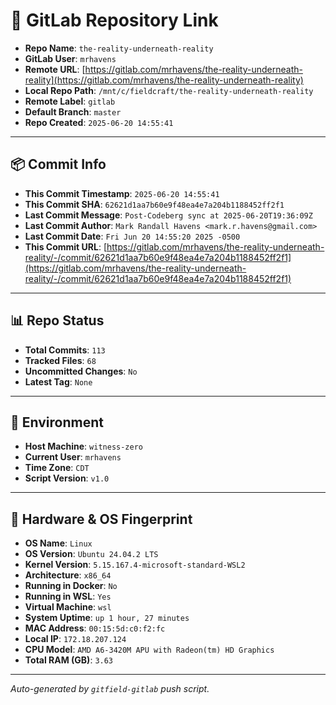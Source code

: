 # 🔗 GitLab Repository Link

- **Repo Name**: `the-reality-underneath-reality`
- **GitLab User**: `mrhavens`
- **Remote URL**: [https://gitlab.com/mrhavens/the-reality-underneath-reality](https://gitlab.com/mrhavens/the-reality-underneath-reality)
- **Local Repo Path**: `/mnt/c/fieldcraft/the-reality-underneath-reality`
- **Remote Label**: `gitlab`
- **Default Branch**: `master`
- **Repo Created**: `2025-06-20 14:55:41`

---

## 📦 Commit Info

- **This Commit Timestamp**: `2025-06-20 14:55:41`
- **This Commit SHA**: `62621d1aa7b60e9f48ea4e7a204b1188452ff2f1`
- **Last Commit Message**: `Post-Codeberg sync at 2025-06-20T19:36:09Z`
- **Last Commit Author**: `Mark Randall Havens <mark.r.havens@gmail.com>`
- **Last Commit Date**: `Fri Jun 20 14:55:20 2025 -0500`
- **This Commit URL**: [https://gitlab.com/mrhavens/the-reality-underneath-reality/-/commit/62621d1aa7b60e9f48ea4e7a204b1188452ff2f1](https://gitlab.com/mrhavens/the-reality-underneath-reality/-/commit/62621d1aa7b60e9f48ea4e7a204b1188452ff2f1)

---

## 📊 Repo Status

- **Total Commits**: `113`
- **Tracked Files**: `68`
- **Uncommitted Changes**: `No`
- **Latest Tag**: `None`

---

## 🧽 Environment

- **Host Machine**: `witness-zero`
- **Current User**: `mrhavens`
- **Time Zone**: `CDT`
- **Script Version**: `v1.0`

---

## 🧬 Hardware & OS Fingerprint

- **OS Name**: `Linux`
- **OS Version**: `Ubuntu 24.04.2 LTS`
- **Kernel Version**: `5.15.167.4-microsoft-standard-WSL2`
- **Architecture**: `x86_64`
- **Running in Docker**: `No`
- **Running in WSL**: `Yes`
- **Virtual Machine**: `wsl`
- **System Uptime**: `up 1 hour, 27 minutes`
- **MAC Address**: `00:15:5d:c0:f2:fc`
- **Local IP**: `172.18.207.124`
- **CPU Model**: `AMD A6-3420M APU with Radeon(tm) HD Graphics`
- **Total RAM (GB)**: `3.63`

---

_Auto-generated by `gitfield-gitlab` push script._

